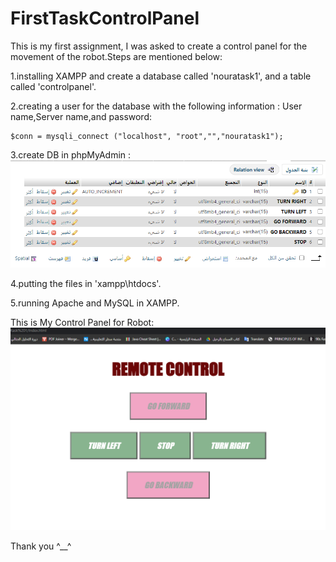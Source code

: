 # FirstTaskControlPanel

This is my first assignment, I was asked to create a control panel for the movement of the robot.Steps are mentioned below: 

1.installing XAMPP and create a database called 'nouratask1', and a table called 'controlpanel'.

2.creating a user for the database with the following information : User name,Server name,and password:
```
$conn = mysqli_connect ("localhost", "root","","nouratask1");
```

3.create DB in phpMyAdmin :
![Screenshot](phpmyadmtable.png)

4.putting the files in 'xampp\htdocs'.

5.running Apache and MySQL in XAMPP.

This is My Control Panel for Robot:
![Screenshot](RemoteControl.png)

Thank you ^__^
